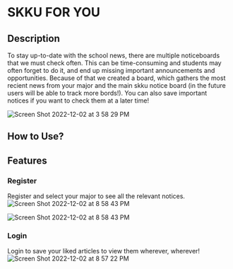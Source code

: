 # SKKU FOR YOU

## Description

To stay up-to-date with the school news, there are multiple noticeboards that we must check often. This can be time-consuming and students may often forget to do it, and end up missing important announcements and opportunities. Because of that we created a board, which gathers the most recient news from your major and the main skku notice board (in the future users will be able to track more bords!). You can also save important notices if you want to check them at a later time!

![Screen Shot 2022-12-02 at 3 58 29 PM](https://user-images.githubusercontent.com/48880205/205234166-d87de354-f2f9-493f-b97d-05533900e554.png)

## How to Use?

## Features
### Register
Register and select your major to see all the relevant notices. 
![Screen Shot 2022-12-02 at 8 58 43 PM](https://user-images.githubusercontent.com/48880205/205287993-b7c936a2-bcc3-4cdf-a98f-d8c1e2dd9339.png)

![Screen Shot 2022-12-02 at 8 58 43 PM](https://user-images.githubusercontent.com/48880205/205287993-b7c936a2-bcc3-4cdf-a98f-d8c1e2dd9339.png)
### Login 
Login to save your liked articles to view them wherever, wherever! 
![Screen Shot 2022-12-02 at 8 57 22 PM](https://user-images.githubusercontent.com/48880205/205287774-ae129126-513c-4596-b063-a04e8459d351.png)

##
